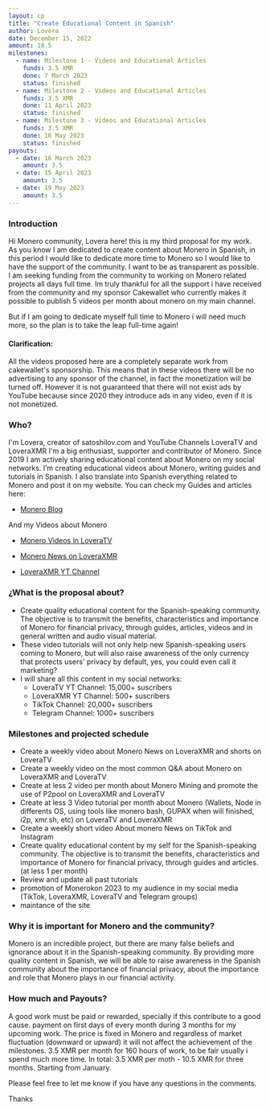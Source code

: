 ```yaml
---
layout: cp
title: "Create Educational Content in Spanish"
author: Lovera
date: December 15, 2022
amount: 10.5
milestones:
  - name: Milestone 1 - Videos and Educational Articles
    funds: 3.5 XMR
    done: 7 March 2023
    status: finished
  - name: Milestone 2 - Videos and Educational Articles
    funds: 3.5 XMR
    done: 11 April 2023
    status: finished
  - name: Milestone 3 - Videos and Educational Articles
    funds: 3.5 XMR
    done: 16 May 2023
    status: finished
payouts:
  - date: 16 March 2023
    amount: 3.5
  - date: 15 April 2023
    amount: 3.5
  - date: 19 May 2023
    amount: 3.5
---
```


### Introduction

Hi Monero community, Lovera here! this is my third proposal for my work. As you know I am dedicated to create content about Monero in Spanish, in this period I would like to dedicate more time to Monero so I would like to have the support of the community. I want to be as transparent as possible. I am seeking funding from the community to working on Monero related projects all days full time. Im truly thankful for all the support i have received from the community and my sponsor Cakewallet who currently makes it possible to publish 5 videos per month about monero on my main channel.

But if I am going to dedicate myself full time to Monero i will need much more, so the plan is to take the leap full-time again!

#### Clarification:

All the videos proposed here are a completely separate work from cakewallet's sponsorship. This means that in these videos there will be no advertising to any sponsor of the channel, in fact the monetization will be turned off. However it is not guaranteed that there will not exist ads by YouTube because since 2020 they introduce ads in any video, even if it is not monetized. 

### Who?
I'm Lovera, creator of satoshilov.com and YouTube Channels LoveraTV and LoveraXMR I'm a big enthusiast, supporter and contributor of Monero. Since 2019 I am actively sharing educational content about Monero on my social networks. I’m creating educational videos about Monero, writing guides and tutorials in Spanish. I also translate into Spanish everything related to Monero and post it on my website. You can check my Guides and articles here:

* [Monero Blog](https://satoshilov.com/monero/)  

And my Videos about Monero

* [Monero Videos in LoveraTV](https://www.youtube.com/playlist?list=PLGX_LoM5yemgt3ppLXvNBKYf6IuFI7BPS)

* [Monero News on LoveraXMR](https://www.youtube.com/playlist?list=PL2Lfro_oKAVHxYdbD_6RkNnda8HGbKOgg)

* [LoveraXMR YT Channel](https://www.youtube.com/@loveraxmr)


### ¿What is the proposal about?
- Create quality educational content for the Spanish-speaking community. The objective is to transmit the benefits, characteristics and importance of Monero for financial privacy, through guides, articles, videos and in general written and audio visual material.  
- These video tutorials will not only help new Spanish-speaking users coming to Monero, but will also raise awareness of the only currency that protects users' privacy by default, yes, you could even call it marketing?  
- I will share all this content in my social networks:  
  - LoveraTV YT Channel: 15,000+ suscribers  
  - LoveraXMR YT Channel: 500+ suscribers  
  - TikTok Channel: 20,000+ suscribers  
  - Telegram Channel: 1000+ suscribers  

### Milestones and projected schedule

* Create a weekly video about Monero News on LoveraXMR and shorts on LoveraTV  
* Create a weekly video on the most common Q&A about Monero on LoveraXMR and LoveraTV 
* Create at less 2 video per month about Monero Mining and promote the use of P2pool on LoveraXMR and LoveraTV  
* Create at less 3 Video tutorial per month about Monero (Wallets, Node in differents OS, using tools like monero bash, GUPAX when will finished, i2p, xmr.sh, etc) on LoveraTV and LoveraXMR 
* Create a weekly short video About monero News on TikTok and Instagram  
* Create quality educational content by my self for the Spanish-speaking community. The objective is to transmit the benefits, characteristics and importance of Monero for financial privacy, through guides and articles. (at less 1 per month)  
* Review and update all past tutorials  
* promotion of Monerokon 2023 to my audience in my social media (TikTok, LoveraXMR, LoveraTV and Telegram groups)
* maintance of the site  

### Why it is important for Monero and the community?

Monero is an incredible project, but there are many false beliefs and ignorance about it in the Spanish-speaking community. By providing more quality content in Spanish, we will be able to raise awareness in the Spanish community about the importance of financial privacy, about the importance and role that Monero plays in our financial activity.

### How much and Payouts?

A good work must be paid or rewarded, specially if this contribute to a good cause. payment on first days of every month during 3 months for my upcoming work. The price is fixed in Monero and regardless of market fluctuation (downward or upward) it will not affect the achievement of the milestones. 3.5 XMR per month for 160 hours of work, to be fair usually i spend much more time. In total: 3.5 XMR per moth - 10.5 XMR for three months. Starting from January.

Please feel free to let me know if you have any questions in the comments.

Thanks
